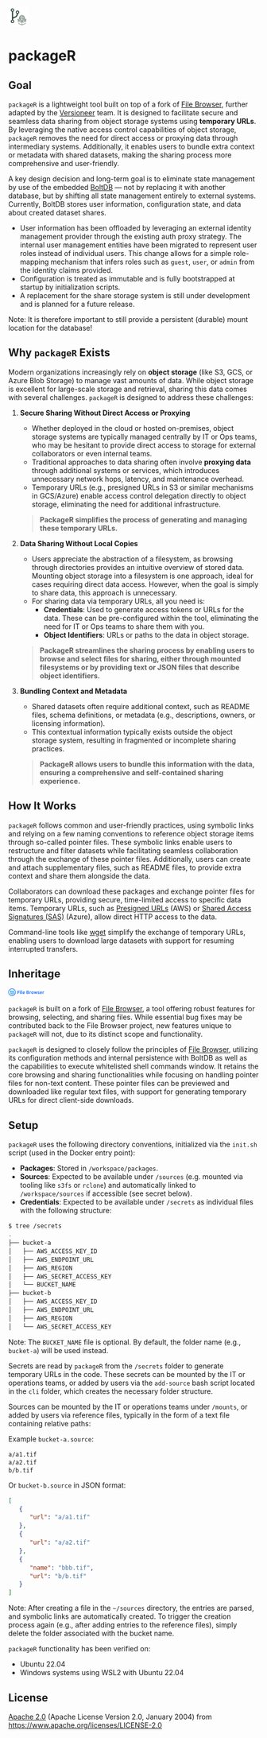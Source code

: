 <img src="https://raw.githubusercontent.com/versioneer-tech/package-r-design/main/logo.png" height="40"/>

# packageR 

## Goal

`packageR` is a lightweight tool built on top of a fork of [File Browser](https://github.com/filebrowser/filebrowser/), further adapted by the [Versioneer](https://versioneer.at) team. It is designed to facilitate secure and seamless data sharing from object storage systems using **temporary URLs**. By leveraging the native access control capabilities of object storage, `packageR` removes the need for direct access or proxying data through intermediary systems. Additionally, it enables users to bundle extra context or metadata with shared datasets, making the sharing process more comprehensive and user-friendly.

A key design decision and long-term goal is to eliminate state management by use of the embedded [BoltDB](https://github.com/boltdb/bolt) — not by replacing it with another database, but by shifting all state management entirely to external systems. Currently, BoltDB stores user information, configuration state, and data about created dataset shares.
- User information has been offloaded by leveraging an external identity management provider through the existing auth proxy strategy. The internal user management entities have been migrated to represent user roles instead of individual users. This change allows for a simple role-mapping mechanism that infers roles such as `guest`, `user`, or `admin` from the identity claims provided.
- Configuration is treated as immutable and is fully bootstrapped at startup by initialization scripts.
- A replacement for the share storage system is still under development and is planned for a future release.

Note: It is therefore important to still provide a persistent (durable) mount location for the database!

## Why `packageR` Exists

Modern organizations increasingly rely on **object storage** (like S3, GCS, or Azure Blob Storage) to manage vast amounts of data. While object storage is excellent for large-scale storage and retrieval, sharing this data comes with several challenges. `packageR` is designed to address these challenges:

1. **Secure Sharing Without Direct Access or Proxying**
   - Whether deployed in the cloud or hosted on-premises, object storage systems are typically managed centrally by IT or Ops teams, who may be hesitant to provide direct access to storage for external collaborators or even internal teams.
   - Traditional approaches to data sharing often involve **proxying data** through additional systems or services, which introduces unnecessary network hops, latency, and maintenance overhead.
   - Temporary URLs (e.g., presigned URLs in S3 or similar mechanisms in GCS/Azure) enable access control delegation directly to object storage, eliminating the need for additional infrastructure.
   > **PackageR simplifies the process of generating and managing these temporary URLs.**

2. **Data Sharing Without Local Copies**
   - Users appreciate the abstraction of a filesystem, as browsing through directories provides an intuitive overview of stored data. Mounting object storage into a filesystem is one approach, ideal for cases requiring direct data access. However, when the goal is simply to share data, this approach is unnecessary.  
   - For sharing data via temporary URLs, all you need is:  
     - **Credentials**: Used to generate access tokens or URLs for the data. These can be pre-configured within the tool, eliminating the need for IT or Ops teams to share them with you.
     - **Object Identifiers**: URLs or paths to the data in object storage.  
   > **PackageR streamlines the sharing process by enabling users to browse and select files for sharing, either through mounted filesystems or by providing text or JSON files that describe object identifiers.**

3. **Bundling Context and Metadata**
   - Shared datasets often require additional context, such as README files, schema definitions, or metadata (e.g., descriptions, owners, or licensing information).
   - This contextual information typically exists outside the object storage system, resulting in fragmented or incomplete sharing practices.
   > **PackageR allows users to bundle this information with the data, ensuring a comprehensive and self-contained sharing experience.**

## How It Works

`packageR` follows common and user-friendly practices, using symbolic links and relying on a few naming conventions to reference object storage items through so-called pointer files. These symbolic links enable users to restructure and filter datasets while facilitating seamless collaboration through the exchange of these pointer files. Additionally, users can create and attach supplementary files, such as README files, to provide extra context and share them alongside the data.

Collaborators can download these packages and exchange pointer files for temporary URLs, providing secure, time-limited access to specific data items. Temporary URLs, such as [Presigned URLs](https://docs.aws.amazon.com/AmazonS3/latest/userguide/using-presigned-url.html) (AWS) or [Shared Access Signatures (SAS)](https://learn.microsoft.com/en-us/azure/storage/common/storage-sas-overview) (Azure), allow direct HTTP access to the data.

Command-line tools like [wget](https://www.gnu.org/software/wget/) simplify the exchange of temporary URLs, enabling users to download large datasets with support for resuming interrupted transfers.

## Inheritage

<img src="https://raw.githubusercontent.com/filebrowser/logo/master/banner.png" height="15"/>

`packageR` is built on a fork of [File Browser](https://github.com/filebrowser/filebrowser/), a tool offering robust features for browsing, selecting, and sharing files. While essential bug fixes may be contributed back to the File Browser project, new features unique to `packageR` will not, due to its distinct scope and functionality.

`packageR` is designed to closely follow the principles of [File Browser](https://github.com/filebrowser/filebrowser/), utilizing its configuration methods and internal persistence with BoltDB as well as the capabilities to execute whitelisted shell commands window. It retains the core browsing and sharing functionalities while focusing on handling pointer files for non-text content. These pointer files can be previewed and downloaded like regular text files, with support for generating temporary URLs for direct client-side downloads.

## Setup

`packageR` uses the following directory conventions, initialized via the `init.sh` script (used in the Docker entry point):

- **Packages**: Stored in `/workspace/packages`.
- **Sources**: Expected to be available under `/sources` (e.g. mounted via tooling like `s3fs` or `rclone`) and automatically linked to `/workspace/sources` if accessible (see secret below).
- **Credentials**: Expected to be available under `/secrets` as individual files with the following structure:

```bash
$ tree /secrets
.
├── bucket-a
│   ├── AWS_ACCESS_KEY_ID
│   ├── AWS_ENDPOINT_URL
│   ├── AWS_REGION
│   ├── AWS_SECRET_ACCESS_KEY
│   └── BUCKET_NAME
├── bucket-b
│   ├── AWS_ACCESS_KEY_ID
│   ├── AWS_ENDPOINT_URL
│   ├── AWS_REGION
│   └── AWS_SECRET_ACCESS_KEY
```

Note: The `BUCKET_NAME` file is optional. By default, the folder name (e.g., `bucket-a`) will be used instead.

Secrets are read by `packageR` from the `/secrets` folder to generate temporary URLs in the code. These secrets can be mounted by the IT or operations teams, or added by users via the `add-source` bash script located in the `cli` folder, which creates the necessary folder structure. 

Sources can be mounted by the IT or operations teams under `/mounts`, or added by users via reference files, typically in the form of a text file containing relative paths:

Example `bucket-a.source`:
```
a/a1.tif
a/a2.tif
b/b.tif
```

Or `bucket-b.source` in JSON format:

```json
[
   {
      "url": "a/a1.tif"
   },
   {
      "url": "a/a2.tif"
   },
   {
      "name": "bbb.tif",
      "url": "b/b.tif"
   }
]
```

Note: After creating a file in the `~/sources` directory, the entries are parsed, and symbolic links are automatically created. To trigger the creation process again (e.g., after adding entries to the reference files), simply delete the folder associated with the bucket name.

`packageR` functionality has been verified on:
- Ubuntu 22.04
- Windows systems using WSL2 with Ubuntu 22.04

## License

[Apache 2.0](LICENSE) (Apache License Version 2.0, January 2004) from https://www.apache.org/licenses/LICENSE-2.0